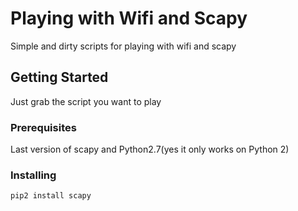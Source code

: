 # Playing with Wifi and Scapy

Simple and dirty scripts for playing with wifi and scapy

## Getting Started

Just grab the script you want to play

### Prerequisites

Last version of scapy and Python2.7(yes it only works on Python 2)

### Installing

```
pip2 install scapy
```
